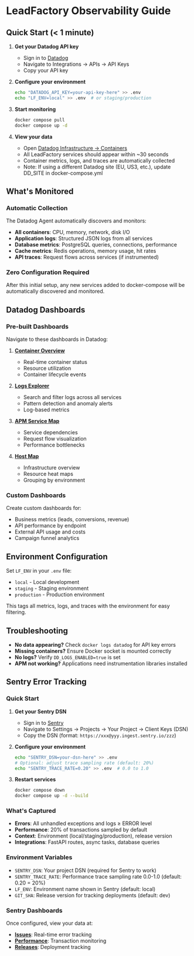 # LeadFactory Observability Guide

## Quick Start (< 1 minute)

1. **Get your Datadog API key**
   - Sign in to [Datadog](https://app.datadoghq.com)
   - Navigate to Integrations → APIs → API Keys
   - Copy your API key

2. **Configure your environment**
   ```bash
   echo "DATADOG_API_KEY=your-api-key-here" >> .env
   echo "LF_ENV=local" >> .env  # or staging/production
   ```

3. **Start monitoring**
   ```bash
   docker compose pull
   docker compose up -d
   ```

4. **View your data**
   - Open [Datadog Infrastructure → Containers](https://us5.datadoghq.com/containers)
   - All LeadFactory services should appear within ~30 seconds
   - Container metrics, logs, and traces are automatically collected
   - Note: If using a different Datadog site (EU, US3, etc.), update DD_SITE in docker-compose.yml

## What's Monitored

### Automatic Collection
The Datadog Agent automatically discovers and monitors:
- **All containers**: CPU, memory, network, disk I/O
- **Application logs**: Structured JSON logs from all services
- **Database metrics**: PostgreSQL queries, connections, performance
- **Cache metrics**: Redis operations, memory usage, hit rates
- **API traces**: Request flows across services (if instrumented)

### Zero Configuration Required
After this initial setup, any new services added to docker-compose will be automatically discovered and monitored.

## Datadog Dashboards

### Pre-built Dashboards
Navigate to these dashboards in Datadog:

1. **[Container Overview](https://app.datadoghq.com/containers)**
   - Real-time container status
   - Resource utilization
   - Container lifecycle events

2. **[Logs Explorer](https://app.datadoghq.com/logs)**
   - Search and filter logs across all services
   - Pattern detection and anomaly alerts
   - Log-based metrics

3. **[APM Service Map](https://app.datadoghq.com/apm/services)**
   - Service dependencies
   - Request flow visualization
   - Performance bottlenecks

4. **[Host Map](https://app.datadoghq.com/infrastructure/map)**
   - Infrastructure overview
   - Resource heat maps
   - Grouping by environment

### Custom Dashboards
Create custom dashboards for:
- Business metrics (leads, conversions, revenue)
- API performance by endpoint
- External API usage and costs
- Campaign funnel analytics

## Environment Configuration

Set `LF_ENV` in your `.env` file:
- `local` - Local development
- `staging` - Staging environment
- `production` - Production environment

This tags all metrics, logs, and traces with the environment for easy filtering.

## Troubleshooting

- **No data appearing?** Check `docker logs datadog` for API key errors
- **Missing containers?** Ensure Docker socket is mounted correctly
- **No logs?** Verify `DD_LOGS_ENABLED=true` is set
- **APM not working?** Applications need instrumentation libraries installed

## Sentry Error Tracking

### Quick Start

1. **Get your Sentry DSN**
   - Sign in to [Sentry](https://sentry.io)
   - Navigate to Settings → Projects → Your Project → Client Keys (DSN)
   - Copy the DSN (format: `https://xxx@yyy.ingest.sentry.io/zzz`)

2. **Configure your environment**
   ```bash
   echo "SENTRY_DSN=your-dsn-here" >> .env
   # Optional: adjust trace sampling rate (default: 20%)
   echo "SENTRY_TRACE_RATE=0.20" >> .env  # 0.0 to 1.0
   ```

3. **Restart services**
   ```bash
   docker compose down
   docker compose up -d --build
   ```

### What's Captured

- **Errors**: All unhandled exceptions and logs ≥ ERROR level
- **Performance**: 20% of transactions sampled by default
- **Context**: Environment (local/staging/production), release version
- **Integrations**: FastAPI routes, async tasks, database queries

### Environment Variables

- `SENTRY_DSN`: Your project DSN (required for Sentry to work)
- `SENTRY_TRACE_RATE`: Performance trace sampling rate 0.0-1.0 (default: 0.20 = 20%)
- `LF_ENV`: Environment name shown in Sentry (default: local)
- `GIT_SHA`: Release version for tracking deployments (default: dev)

### Sentry Dashboards

Once configured, view your data at:
- **[Issues](https://sentry.io/organizations/<org-slug>/issues/)**: Real-time error tracking
- **[Performance](https://sentry.io/organizations/<org-slug>/performance/)**: Transaction monitoring
- **[Releases](https://sentry.io/organizations/<org-slug>/releases/)**: Deployment tracking